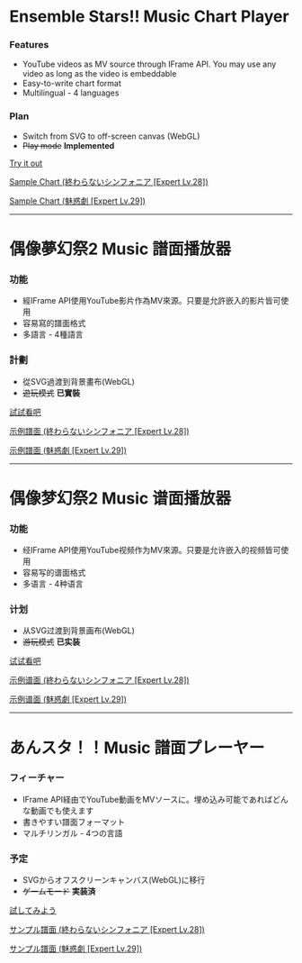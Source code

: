 # Ensemble Stars!! Music Chart Player

### Features

+ YouTube videos as MV source through IFrame API. You may use any video as long as the video is embeddable
+ Easy-to-write chart format
+ Multilingual - 4 languages

### Plan

+ Switch from SVG to off-screen canvas (WebGL)
+ <s>Play mode</s> **Implemented**

[Try it out](https://s-asakoto.github.io/esmchartplayer/?lang=en)

[Sample Chart (終わらないシンフォニア \[Expert Lv.28\])](https://github.com/S-Asakoto/esmchartplayer/blob/master/charts/%E7%B5%82%E3%82%8F%E3%82%89%E3%81%AA%E3%81%84%E3%82%B7%E3%83%B3%E3%83%95%E3%82%A9%E3%83%8B%E3%82%A2%20Expert.txt)

[Sample Chart (魅惑劇 \[Expert Lv.29\])](https://github.com/S-Asakoto/esmchartplayer/blob/master/charts/%E9%AD%85%E6%83%91%E5%8A%87%20Expert.txt)



----

# 偶像夢幻祭2 Music 譜面播放器

### 功能

+ 經IFrame API使用YouTube影片作為MV來源。只要是允許嵌入的影片皆可使用
+ 容易寫的譜面格式
+ 多語言 - 4種語言

### 計劃

+ 從SVG過渡到背景畫布(WebGL)
+ <s>遊玩模式</s> **已實裝**

[試試看吧](https://s-asakoto.github.io/esmchartplayer/?lang=zh-Hant)

[示例譜面 (終わらないシンフォニア \[Expert Lv.28\])](https://github.com/S-Asakoto/esmchartplayer/blob/master/charts/%E7%B5%82%E3%82%8F%E3%82%89%E3%81%AA%E3%81%84%E3%82%B7%E3%83%B3%E3%83%95%E3%82%A9%E3%83%8B%E3%82%A2%20Expert.txt)

[示例譜面 (魅惑劇 \[Expert Lv.29\])](https://github.com/S-Asakoto/esmchartplayer/blob/master/charts/%E9%AD%85%E6%83%91%E5%8A%87%20Expert.txt)

----

# 偶像梦幻祭2 Music 谱面播放器

### 功能

+ 经IFrame API使用YouTube视频作为MV來源。只要是允许嵌入的视频皆可使用
+ 容易写的谱面格式
+ 多语言 - 4种语言

### 计划

+ 从SVG过渡到背景画布(WebGL)
+ <s>游玩模式</s> **已实装**

[试试看吧](https://s-asakoto.github.io/esmchartplayer/?lang=zh-Hans)

[示例谱面 (終わらないシンフォニア \[Expert Lv.28\])](https://github.com/S-Asakoto/esmchartplayer/blob/master/charts/%E7%B5%82%E3%82%8F%E3%82%89%E3%81%AA%E3%81%84%E3%82%B7%E3%83%B3%E3%83%95%E3%82%A9%E3%83%8B%E3%82%A2%20Expert.txt)

[示例谱面 (魅惑劇 \[Expert Lv.29\])](https://github.com/S-Asakoto/esmchartplayer/blob/master/charts/%E9%AD%85%E6%83%91%E5%8A%87%20Expert.txt)

----

# あんスタ！！Music 譜面プレーヤー

### フィーチャー
+ IFrame API経由でYouTube動画をMVソースに。埋め込み可能であればどんな動画でも使えます
+ 書きやすい譜面フォーマット
+ マルチリンガル - 4つの言語

### 予定
+ SVGからオフスクリーンキャンバス(WebGL)に移行
+ <s>ゲームモード</s> **実装済**

[試してみよう](https://s-asakoto.github.io/esmchartplayer/?lang=ja)

[サンプル譜面 (終わらないシンフォニア \[Expert Lv.28\])](https://github.com/S-Asakoto/esmchartplayer/blob/master/charts/%E7%B5%82%E3%82%8F%E3%82%89%E3%81%AA%E3%81%84%E3%82%B7%E3%83%B3%E3%83%95%E3%82%A9%E3%83%8B%E3%82%A2%20Expert.txt)

[サンプル譜面 (魅惑劇 \[Expert Lv.29\])](https://github.com/S-Asakoto/esmchartplayer/blob/master/charts/%E9%AD%85%E6%83%91%E5%8A%87%20Expert.txt)
